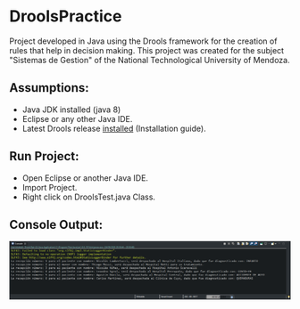 # DroolsPractice
 Project developed in Java using the Drools framework for the creation of rules that help in decision making.  This project was created for the subject "Sistemas de Gestion" of the National Technological University of Mendoza.
 
 ## Assumptions: 
  - Java JDK installed (java 8)
  - Eclipse or any other Java IDE.
  - Latest Drools release [installed](https://github.com/Nicolamber/DroolsPractice/blob/master/files/1_instalacion_drools_V1_2020.pdf) (Installation guide).
 
## Run Project: 
 - Open Eclipse or another Java IDE.
 - Import Project.
 - Right click on DroolsTest.java Class.

## Console Output: 
 
![alt text](https://github.com/Nicolamber/DroolsPractice/blob/master/ScreenShot/ConsoleOutput.png)
